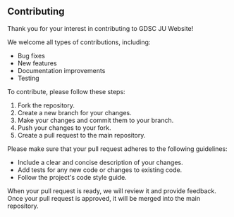 ## Contributing

Thank you for your interest in contributing to GDSC JU Website!

We welcome all types of contributions, including:

* Bug fixes
* New features
* Documentation improvements
* Testing

To contribute, please follow these steps:

1. Fork the repository.
2. Create a new branch for your changes.
3. Make your changes and commit them to your branch.
4. Push your changes to your fork.
5. Create a pull request to the main repository.

Please make sure that your pull request adheres to the following guidelines:

* Include a clear and concise description of your changes.
* Add tests for any new code or changes to existing code.
* Follow the project's code style guide.

When your pull request is ready, we will review it and provide feedback. Once your pull request is approved, it will be merged into the main repository.
